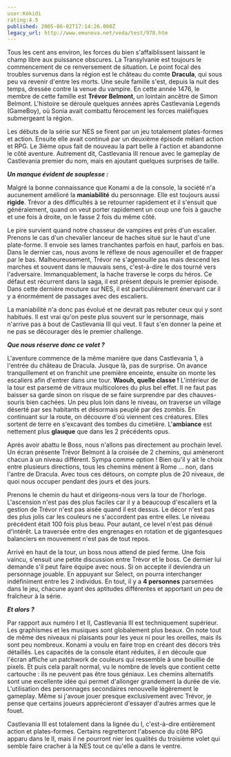 ```yaml
---
user:Kékidi
rating:4.5
published: 2005-06-02T17:14:26.000Z
legacy_url: http://www.emunova.net/veda/test/978.htm
---
```

Tous les cent ans environ, les forces du bien s'affaiblissent laissant le champ libre aux puissance obscures. La Transylvanie est toujours le commencement de ce renversement de situation. Le point focal des troubles survenus dans la région est le château du comte **Dracula**, qui sous peu va revenir d'entre les morts. Une seule famille s'est, depuis la nuit des temps, dressée contre la venue du vampire. En cette année 1476, le membre de cette famille est **Trévor Belmont**, un lointain ancêtre de Simon Belmont. L'histoire se déroule quelques années après Castlevania Legends (GameBoy), où Sonia avait combattu férocement les forces maléfiques submergeant la région.  

  

Les débuts de la série sur NES se firent par un jeu totalement plates-formes et action. Ensuite elle avait continué par un deuxième épisode mêlant action et RPG. Le 3ième opus fait de nouveau la part belle à l'action et abandonne le côté aventure. Autrement dit, Castlevania III renoue avec le gameplay de Castlevania premier du nom, mais en ajoutant quelques surprises de taille.  

  

**_Un manque évident de souplesse :_**  

  

Malgré la bonne connaissance que Konami a de la console, la société n'a aucunement amélioré la **maniabilité** du personnage. Elle est toujours aussi **rigide**. Trévor a des difficultés à se retourner rapidement et il s'ensuit que généralement, quand on veut porter rapidement un coup une fois à gauche et une fois à droite, on le fasse 2 fois du même côté.  

  

Le pire survient quand notre chasseur de vampires est près d'un escalier. Prenons le cas d'un chevalier lanceur de haches situé sur le haut d'une plate-forme. Il envoie ses lames tranchantes parfois en haut, parfois en bas. Dans le dernier cas, nous avons le réflexe de nous agenouiller et de frapper par le bas. Malheureusement, Trévor ne s'agenouille pas mais descend les marches et souvent dans le mauvais sens, c'est-à-dire le dos tourné vers l'adversaire. Immanquablement, la hache traverse le corps du héros. Ce défaut est récurrent dans la saga, il est présent depuis le premier épisode. Dans cette dernière mouture sur NES, il est particulièrement énervant car il y a énormément de passages avec des escaliers.  

  

La maniabilité n'a donc pas évolué et ne devrait pas rebuter ceux qui y sont habitués. Il est vrai qu'on peste plus souvent sur le personnage, mais n'arrive pas à bout de Castlevania III qui veut. Il faut s'en donner la peine et ne pas se décourager dès le premier challenge.  

  

**_Que nous réserve donc ce volet ?_**  

  

L'aventure commence de la même manière que dans Castlevania 1, à l'entrée du château de Dracula. Jusque là, pas de surprise. On avance tranquillement et on franchit une première enceinte, ensuite on monte les escaliers afin d'entrer dans une tour. **Waouh, quelle classe !** L'intérieur de la tour est parsemé de vitraux multicolores du plus bel effet. Il ne faut pas baisser sa garde sinon on risque de se faire surprendre par des chauves-souris bien cachées. Un peu plus loin dans le niveau, on traverse un village déserté par ses habitants et désormais peuplé par des zombis. En continuant sur la route, on découvre d'où viennent ces créatures. Elles sortent de terre en s'excavant des tombes du cimetière. L'**ambiance** est nettement plus **glauque** que dans les 2 précédents opus.  

  

Après avoir abattu le Boss, nous n'allons pas directement au prochain level. Un écran présente Trévor Belmont à la croisée de 2 chemins, qui amèneront chacun à un niveau différent. Sympa comme option ! Bien qu'il y ait le choix entre plusieurs directions, tous les chemins mènent à Rome ... non, dans l'antre de Dracula. Avec tous ces détours, on compte plus de 20 niveaux, de quoi nous occuper pendant des jours et des jours.  

  

Prenons le chemin du haut et dirigeons-nous vers la tour de l'horloge. L'ascension n'est pas des plus faciles car il y a beaucoup d'escaliers et la gestion de Trévor n'est pas aisée quand il est dessus. Le décor n'est pas des plus jolis car les couleurs ne s'accordent pas entre elles. Le niveau précédent était 100 fois plus beau. Pour autant, ce level n'est pas dénué d'intérêt. La traversée entre des engrenages en rotation et de gigantesques balanciers en mouvement n'est pas de tout repos.  

  

Arrivé en haut de la tour, un boss nous attend de pied ferme. Une fois vaincu, s'ensuit une petite discussion entre Trévor et le boss. Ce dernier lui demande s'il peut faire équipe avec nous. Si on accepte il deviendra un personnage jouable. En appuyant sur Select, on pourra interchanger indéfiniment entre les 2 individus. En tout, il y a **4 personnes** parsemées dans le jeu, chacune ayant des aptitudes différentes et apportant un peu de fraîcheur à la série.  

  

**_Et alors ?_**  

  

Par rapport aux numéro I et II, Castlevania III est techniquement supérieur. Les graphismes et les musiques sont globalement plus beaux. On note tout de même des niveaux ni plaisants pour les yeux ni pour les oreilles, mais ils sont peu nombreux. Konami a voulu en faire trop en créant des décors très détaillés. Les capacités de la console étant réduites, il en découle que l'écran affiche un patchwork de couleurs qui ressemble à une bouillie de pixels. Et puis cela paraît normal, vu le nombre de levels que contient cette cartouche : ils ne peuvent pas être tous géniaux. Les chemins alternatifs sont une excellente idée qui permet d'allonger grandement la durée de vie. L'utilisation des personnages secondaires renouvelle légèrement le gameplay. Même si j'avoue jouer presque exclusivement avec Trévor, je pense que certains joueurs apprécieront d'essayer d'autres armes que le fouet.  

  

Castlevania III est totalement dans la lignée du I, c'est-à-dire entièrement action et plates-formes. Certains regretteront l'absence du côté RPG apparu dans le II, mais il ne pourront nier les qualités du troisième volet qui semble faire cracher à la NES tout ce qu'elle a dans le ventre.